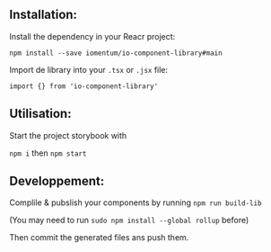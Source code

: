## Installation:

Install the dependency in your Reacr project:

`npm install --save iomentum/io-component-library#main`

Import de library into your `.tsx` or `.jsx` file:

`import {} from 'io-component-library'`

## Utilisation:

Start the project storybook with

`npm i`
then
`npm start`

## Developpement:

Complile & pubslish your components by running
`npm run build-lib`

(You may need to run `sudo npm install --global rollup` before)

Then commit the generated files ans push them.
